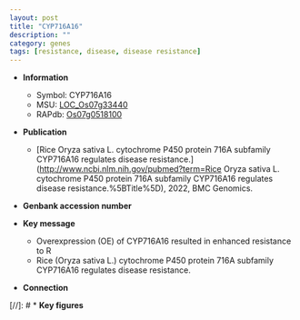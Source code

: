 ```yaml
---
layout: post
title: "CYP716A16"
description: ""
category: genes
tags: [resistance, disease, disease resistance]
---
```


* **Information**  
    + Symbol: CYP716A16  
    + MSU: [LOC_Os07g33440](http://rice.uga.edu/cgi-bin/ORF_infopage.cgi?orf=LOC_Os07g33440)  
    + RAPdb: [Os07g0518100](https://rapdb.dna.affrc.go.jp/locus/?name=Os07g0518100)  

* **Publication**  
    + [Rice Oryza sativa L. cytochrome P450 protein 716A subfamily CYP716A16 regulates disease resistance.](http://www.ncbi.nlm.nih.gov/pubmed?term=Rice Oryza sativa L. cytochrome P450 protein 716A subfamily CYP716A16 regulates disease resistance.%5BTitle%5D), 2022, BMC Genomics.

* **Genbank accession number**  

* **Key message**  
    + Overexpression (OE) of CYP716A16 resulted in enhanced resistance to R
    + Rice (Oryza sativa L.) cytochrome P450 protein 716A subfamily CYP716A16 regulates disease resistance.

* **Connection**  

[//]: # * **Key figures**  


